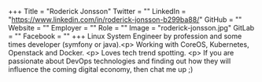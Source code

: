 +++
Title = "Roderick Jonsson"
Twitter = ""
LinkedIn = "https://www.linkedin.com/in/roderick-jonsson-b299ba88/"
GitHub = ""
Website = ""
Employer = ""
Role = ""
Image = "roderick-jonsson.jpg"
GitLab = ""
Facebook = ""
+++
Linux System Engineer by profession and some times developer (symfony or java).&lt;p&gt; Working with CoreOS, Kubernetes, Openstack and Docker. &lt;p&gt; Loves tech trend spotting. &lt;p&gt; If you are passionate about DevOps technologies and finding out how they will influence the coming digital economy, then chat me up ;)